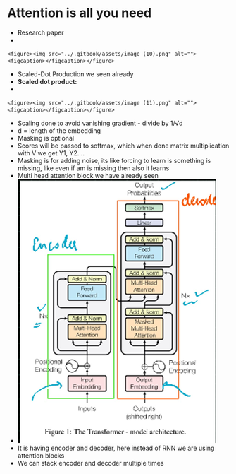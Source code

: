 # Attention is all you need

* Research paper
*

    <figure><img src="../.gitbook/assets/image (10).png" alt=""><figcaption></figcaption></figure>
* Scaled-Dot Production we seen already
* **Scaled dot product:**
*

    <figure><img src="../.gitbook/assets/image (11).png" alt=""><figcaption></figcaption></figure>
* Scaling done to avoid vanishing gradient - divide by 1/√d
* d = length of the embedding
* Masking is optional
* Scores will be passed to softmax, which when done matrix multiplication with V we get Y1, Y2….
* Masking is for adding noise, its like forcing to learn is something is missing, like even if am is missing then also it learns
* Multi head attention block we have already seen
* ![](<../.gitbook/assets/image (12).png>)
* It is having encoder and decoder, here instead of RNN we are using attention blocks
* We can stack encoder and decoder multiple times

